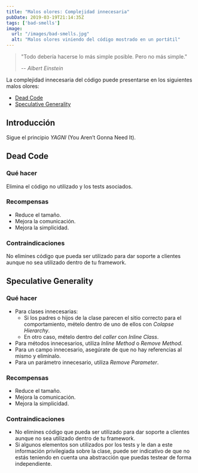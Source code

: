 ```yaml
---
title: "Malos olores: Complejidad innecesaria"
pubDate: 2019-03-19T21:14:35Z
tags: ['bad-smells']
image:
  url: "/images/bad-smells.jpg"
  alt: "Malos olores viniendo del código mostrado en un portátil"
---
```

>"Todo debería hacerse lo más simple posible. Pero no más simple."
>
>-- <cite>Albert Einstein</cite>

La complejidad innecesaria del código puede presentarse en los siguientes malos olores:

* [Dead Code](#dead-code)
* [Speculative Generality](#speculative-generality)

## Introducción

Sigue el principio *YAGNI* (You Aren’t Gonna Need It).

## Dead Code
### Qué hacer

Elimina el código no utilizado y los tests asociados.

### Recompensas

* Reduce el tamaño.
* Mejora la comunicación.
* Mejora la simplicidad.

### Contraindicaciones

No elimines código que pueda ser utilizado para dar soporte a clientes aunque no sea utilizado dentro de tu framework.

## Speculative Generality
### Qué hacer

* Para clases innecesarias:
  * Si los padres o hijos de la clase parecen el sitio correcto para el comportamiento, mételo dentro de uno de ellos con *Colapse Hierarchy*.
  * En otro caso, mételo dentro del *caller* con *Inline Class*.
* Para métodos innecesarios, utiliza *Inline Method* o *Remove Method*.
* Para un campo innecesario, asegúrate de que no hay referencias al mismo y elimínalo.
* Para un parámetro innecesario, utiliza *Remove Parameter*.

### Recompensas

* Reduce el tamaño.
* Mejora la comunicación.
* Mejora la simplicidad.

### Contraindicaciones

* No elimines código que pueda ser utilizado para dar soporte a clientes aunque no sea utilizado dentro de tu framework.
* Si algunos elementos son utilizados por los tests y le dan a este información privilegiada sobre la clase, puede ser indicativo de que no estás teniendo en cuenta una abstracción que puedas testear de forma independiente.